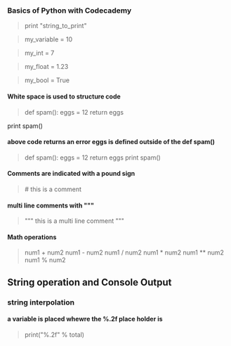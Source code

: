 ###  Basics of Python with Codecademy

> print "string_to_print"

> my_variable = 10

> my_int = 7

> my_float = 1.23
 
> my_bool = True

#### White space is used to structure code 

> def spam():
eggs = 12
return eggs

print spam()

#### above code returns an error eggs is defined outside of the def spam()


>  def spam():
	eggs = 12
	return eggs
print spam()

#### Comments are indicated with a pound sign

>  \# this is a comment

#### multi line comments with """

> """ this is a multi
line comment """


#### Math operations

> num1 + num2 
> num1 - num2
> num1 / num2
> num1 * num2
> num1 ** num2
> num1 % num2

## String operation and Console Output

### string interpolation

#### a variable is placed whewre the %.2f place holder is

> print("%.2f" % total)




